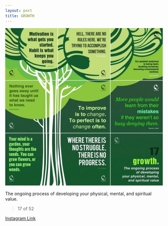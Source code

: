 ```yaml
---
layout: post
title: GROWTH
---
```


![17 GROWTH](/images/dc17.jpg)

The ongoing process of developing your physical, mental, and spiritual value.

> 17 of 52

[Instagram Link](https://www.instagram.com/p/nEdTI4RMhl/)
